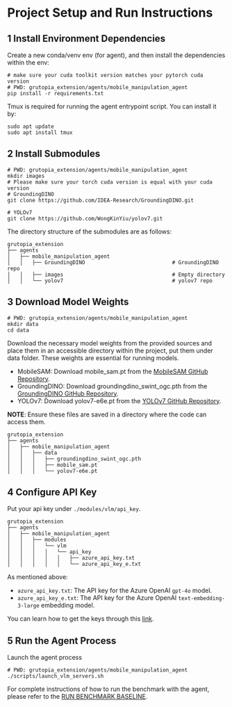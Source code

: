 # Project Setup and Run Instructions

## 1 Install Environment Dependencies

Create a new conda/venv env (for agent), and then install the dependencies within the env:

```shell
# make sure your cuda toolkit version matches your pytorch cuda version
# PWD: grutopia_extension/agents/mobile_manipulation_agent
pip install -r requirements.txt
```

Tmux is required for running the agent entrypoint script. You can install it by:

```shell
sudo apt update
sudo apt install tmux
```

## 2 Install Submodules

```shell
# PWD: grutopia_extension/agents/mobile_manipulation_agent
mkdir images
# Please make sure your torch cuda version is equal with your cuda version
# GroundingDINO
git clone https://github.com/IDEA-Research/GroundingDINO.git

# YOLOv7
git clone https://github.com/WongKinYiu/yolov7.git
```

The directory structure of the submodules are as follows:

```
grutopia_extension
├── agents
│   ├── mobile_manipulation_agent
│   │   ├── GroundingDINO                            # GroundingDINO repo
│   │   ├── images                                   # Empty directory
│   │   └── yolov7                                   # yolov7 repo
```

## 3 Download Model Weights

```shell
# PWD: grutopia_extension/agents/mobile_manipulation_agent
mkdir data
cd data
```

Download the necessary model weights from the provided sources and place them in an accessible directory within the
project, put them under data folder. These weights are essential for running models.

- MobileSAM: Download mobile_sam.pt from the [MobileSAM GitHub Repository](https://github.com/ChaoningZhang/MobileSAM/blob/master/weights/mobile_sam.pt).
- GroundingDINO: Download groundingdino_swint_ogc.pth from
  the [GroundingDINO GitHub Repository](https://github.com/IDEA-Research/GroundingDINO/releases/download/v0.1.0-alpha2/groundingdino_swinb_cogcoor.pth).
- YOLOv7: Download yolov7-e6e.pt from the [YOLOv7 GitHub Repository](https://github.com/WongKinYiu/yolov7/releases/download/v0.1/yolov7-e6e.pt).

**NOTE**: Ensure these files are saved in a directory where the code can access them.

```
grutopia_extension
├── agents
│   ├── mobile_manipulation_agent
│   │   ├── data
│   │   │   ├── groundingdino_swint_ogc.pth
│   │   │   ├── mobile_sam.pt
│   │   │   └── yolov7-e6e.pt
```

## 4 Configure API Key

Put your api key under `./modules/vlm/api_key`.

```
grutopia_extension
├── agents
│   ├── mobile_manipulation_agent
│   │   ├── modules
│   │   │   └── vlm
│   │   │   │   └── api_key
│   │   │   │   │   ├── azure_api_key.txt
│   │   │   │   │   └── azure_api_key_e.txt
```

As mentioned above:
- `azure_api_key.txt`: The API key for the Azure OpenAI `gpt-4o` model.
- `azure_api_key_e.txt`: The API key for the Azure OpenAI `text-embedding-3-large` embedding model.

You can learn how to get the keys through this [link](https://learn.microsoft.com/zh-cn/azure/ai-services/openai/concepts/models?tabs=global-standard%2Cstandard-chat-completions).


## 5 Run the Agent Process

Launch the agent process

```shell
# PWD: grutopia_extension/agents/mobile_manipulation_agent
./scripts/launch_vlm_servers.sh
```

For complete instructions of how to run the benchmark with the agent, please refer to the [RUN BENCHMARK BASELINE](https://grutopia.github.io/get_started/run-benchmark-baseline.html).
